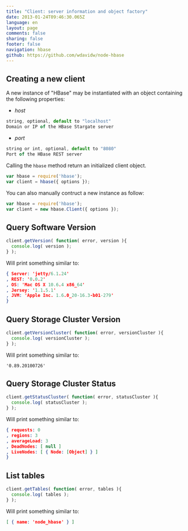 ```yaml
---
title: "Client: server information and object factory"
date: 2013-01-24T09:46:30.065Z
language: en
layout: page
comments: false
sharing: false
footer: false
navigation: hbase
github: https://github.com/wdavidw/node-hbase
---
```


Creating a new client
---------------------

A new instance of "HBase" may be instantiated with an object containing the following properties:

-   *host*   

```javascript
string, optional, default to "localhost"
Domain or IP of the HBase Stargate server
```

-   *port*   

```javascript
string or int, optional, default to "8080"
Port of the HBase REST server

```

Calling the `hbase` method return an initialized client object.

```javascript
var hbase = require('hbase');
var client = hbase({ options });
```

You can also manually contruct a new instance as follow:

```javascript
var hbase = require('hbase');
var client = new hbase.Client({ options });
```

Query Software Version
----------------------

```javascript
client.getVersion( function( error, version ){
  console.log( version );
} );
```

Will print something similar to:

```json
{ Server: 'jetty/6.1.24'
, REST: '0.0.2'
, OS: 'Mac OS X 10.6.4 x86_64'
, Jersey: '1.1.5.1'
, JVM: 'Apple Inc. 1.6.0_20-16.3-b01-279'
}
```

Query Storage Cluster Version
-----------------------------

```javascript
client.getVersionCluster( function( error, versionCluster ){
  console.log( versionCluster );
} );
```

Will print something similar to:

```csv
'0.89.20100726'
```

Query Storage Cluster Status
----------------------------

```javascript
client.getStatusCluster( function( error, statusCluster ){
  console.log( statusCluster );
} );
```

Will print something similar to:

```json
{ requests: 0
, regions: 3
, averageLoad: 3
, DeadNodes: [ null ]
, LiveNodes: [ { Node: [Object] } ]
}
```

List tables
-----------

```javascript
client.getTables( function( error, tables ){
  console.log( tables );
} );
```

Will print something similar to:

```json
[ { name: 'node_hbase' } ]
```
